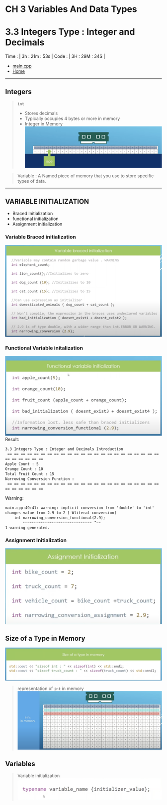 # CH 3 Variables And Data Types

# 3.3 Integers Type : Integer and Decimals

Time : | 3h : 21m : 53s |
Code : | 3H : 29M : 34S |
* [main.cpp](./main.cpp)
* [Home](/README.md)

---

## Integers

> `int`
>* Stores decimals
>* Typically occupies 4 bytes or more in memory
>* Integer in Memory
![Integer in Memory](./img/1-intInMemory.png)

> Variable : A Named piece of memory that you use to store specific types of data.

---

## VARIABLE INITIALIZATION

* Braced Initialization
* functional initialization
* Assignment initialization

### Variable Braced initialization

![Variable Braced Initialigation](./img/2-VariableBraced.png "Variable Braced Initialigation")

### Functional Variable initalization

![Functional Variable initialization](./img/3-functionalVariables.png "FUNCTIONAL VARIABLE INITIALIZATION")
Result:

    3.3 Integers Type : Integer and Decimals Introduction 
     == == == == == == == == == == == == == == == == == == == == == == == == == == == == == 
    Apple Count : 5
    Orange Count : 10
    Total Fruit Count : 15
    Narrowing Conversion Function : 
     == == == == == == == == == == == == == == == == == == == == == == == == == == == == == 
Warning: 

    main.cpp:49:41: warning: implicit conversion from 'double' to 'int' changes value from 2.9 to 2 [-Wliteral-conversion]
        int narrowing_conversion_functional(2.9);
            ~~~~~~~~~~~~~~~~~~~~~~~~~~~~~~~ ^~~
    1 warning generated.

### Assignment Initialization

![Assignment Initialization](./img/4-assignmentINITIALIZATION.png "ASSIGNMENT INTIALIZATION")

## Size of a Type in Memory

![size of a type](./img/5-sizeOFType.png "size of a type in memory")

>representation of `int` in memory
![Integers in memory](./img/6-INtegrdINmemory.png "3 `int` In Memory")

## Variables

> Variable initialization
![variable Initialigation](./img/7-VARIABLE.png "VARIABLE INTIALIZATION")